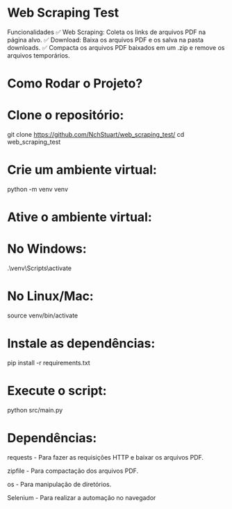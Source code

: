 # Web Scraping Test

Funcionalidades
✅ Web Scraping: Coleta os links de arquivos PDF na página alvo.
✅ Download: Baixa os arquivos PDF e os salva na pasta downloads.
✅ Compacta os arquivos PDF baixados em um .zip e remove os arquivos temporários.

# Como Rodar o Projeto?

# Clone o repositório:

git clone https://github.com/NchStuart/web_scraping_test/
cd web_scraping_test

# Crie um ambiente virtual:

python -m venv venv

# Ative o ambiente virtual:

# No Windows:

.\venv\Scripts\activate

# No Linux/Mac:

source venv/bin/activate

# Instale as dependências:

pip install -r requirements.txt

# Execute o script:

python src/main.py

# Dependências:

requests - Para fazer as requisições HTTP e baixar os arquivos PDF.

zipfile - Para compactação dos arquivos PDF.

os - Para manipulação de diretórios.

Selenium - Para realizar a automação no navegador
